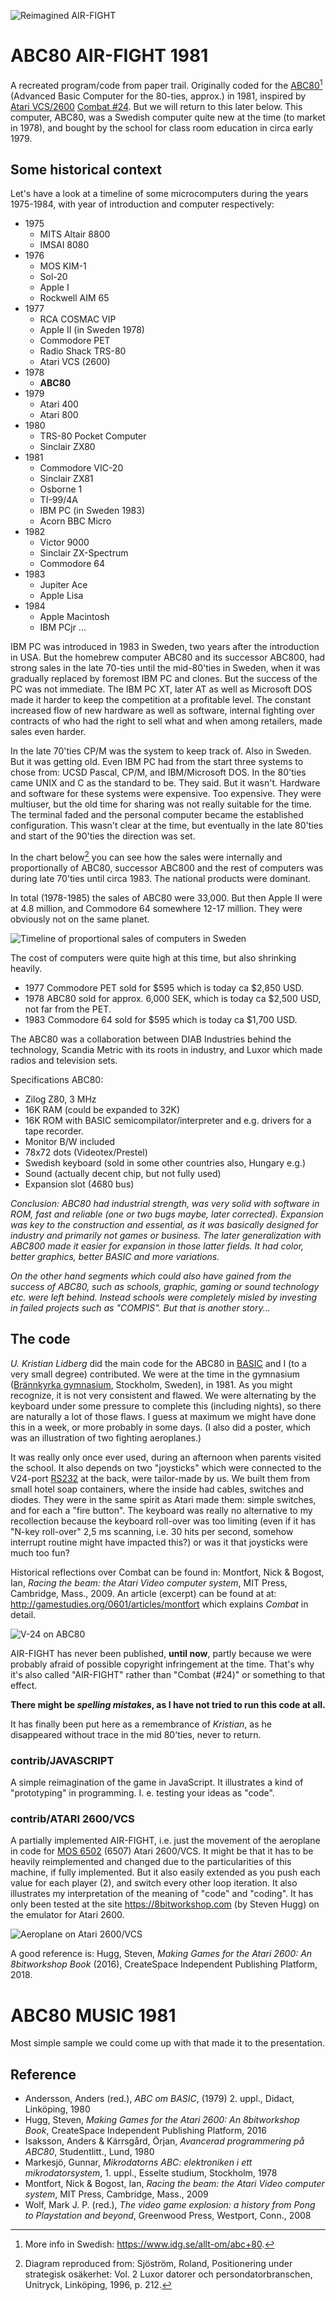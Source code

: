 ![Reimagined AIR-FIGHT](assets/images/reimagined-air-fight-javascript.gif)

# ABC80 AIR-FIGHT 1981
A recreated program/code from paper trail.
Originally coded for the [ABC80](https://en.wikipedia.org/wiki/ABC_80)[^1]
(Advanced Basic Computer for the 80-ties, approx.) in 1981,
inspired by [Atari VCS/2600](https://en.wikipedia.org/wiki/Atari_2600)
[Combat #24](https://en.wikipedia.org/wiki/Combat_(Atari_2600)).
But we will return to this later below.
This computer, ABC80, was a Swedish computer quite new at the time
(to market in 1978), and bought by the school for class room education
in circa early 1979.

[^1]: More info in Swedish: https://www.idg.se/allt-om/abc+80.

## Some historical context

Let's have a look at a timeline of some microcomputers during the years
1975-1984, with year of introduction and computer respectively:

- 1975
  - MITS Altair 8800
  - IMSAI 8080
- 1976
  - MOS KIM-1
  - Sol-20
  - Apple I
  - Rockwell AIM 65
- 1977
  - RCA COSMAC VIP
  - Apple II (in Sweden 1978)
  - Commodore PET
  - Radio Shack TRS-80
  - Atari VCS (2600)
- 1978
  - **ABC80**
- 1979
  - Atari 400
  - Atari 800
- 1980
  - TRS-80 Pocket Computer
  - Sinclair ZX80
- 1981
  - Commodore VIC-20
  - Sinclair ZX81
  - Osborne 1
  - TI-99/4A
  - IBM PC (in Sweden 1983)
  - Acorn BBC Micro
- 1982
  - Victor 9000
  - Sinclair ZX-Spectrum
  - Commodore 64
- 1983
  - Jupiter Ace
  - Apple Lisa
- 1984
  - Apple Macintosh
  - IBM PCjr
...

IBM PC was introduced in 1983 in Sweden, two years after the introduction in USA.
But the homebrew computer ABC80 and its successor ABC800, had strong sales in the
late 70-ties until the mid-80'ties in Sweden, when it was gradually replaced by
foremost IBM PC and clones. But the success of the PC was not immediate.
The IBM PC XT, later AT as well as Microsoft DOS made it harder to keep the
competition at a profitable level. The constant increased flow of new hardware
as well as software, internal fighting over contracts of who had the right to
sell what and when among retailers, made sales even harder.

In the late 70'ties CP/M was the system to keep track of. Also in Sweden.
But it was getting old. Even IBM PC had from the start three systems to chose from:
UCSD Pascal, CP/M, and IBM/Microsoft DOS. In the 80'ties came UNIX and C as the
standard to be. They said. But it wasn't. Hardware and software for these systems
were expensive. Too expensive. They were multiuser, but the old time for sharing was
not really suitable for the time. The terminal faded and the personal computer
became the established configuration. This wasn't clear at the time, but
eventually in the late 80'ties and start of the 90'ties the direction was set.

In the chart below[^2] you can see how the sales were internally and proportionally
of ABC80, successor ABC800 and the rest of computers was during late 70'ties
until circa 1983. The national products were dominant.

In total (1978-1985) the sales of ABC80 were 33,000. But then Apple II were
at 4.8 million, and Commodore 64 somewhere 12-17 million. They were obviously
not on the same planet.

![Timeline of proportional sales of computers in Sweden](assets/images/ABC80-timeline.png)

[^2]: Diagram reproduced from: Sjöström, Roland, Positionering under strategisk osäkerhet:
Vol. 2 Luxor datorer och persondatorbranschen, Unitryck, Linköping, 1996, p. 212.

The cost of computers were quite high at this time, but also shrinking heavily.
* 1977 Commodore PET sold for $595 which is today ca $2,850 USD.
* 1978 ABC80 sold for approx. 6,000 SEK, which is today ca $2,500 USD, not far from the PET.
* 1983 Commodore 64 sold for $595 which is today ca $1,700 USD.

The ABC80 was a collaboration between DIAB Industries behind the technology,
Scandia Metric with its roots in industry, and Luxor which made radios and
television sets.

Specifications ABC80:
* Zilog Z80, 3 MHz
* 16K RAM (could be expanded to 32K)
* 16K ROM with BASIC semicompilator/interpreter and e.g. drivers for a tape recorder.
* Monitor B/W included
* 78x72 dots (Videotex/Prestel)
* Swedish keyboard (sold in some other countries also, Hungary e.g.)
* Sound (actually decent chip, but not fully used)
* Expansion slot (4680 bus)

*Conclusion: ABC80 had industrial strength, was very solid with software in ROM,
fast and reliable (one or two bugs maybe, later corrected). Expansion was key to
the construction and essential, as it was basically designed for industry and primarily
not games or business. The later generalization with ABC800 made it easier for expansion
in those latter fields. It had color, better graphics, better BASIC and more variations.*

*On the other hand segments which could also have gained from the success
of ABC80, such as schools, graphic, gaming or sound technology etc. were left behind.
Instead schools were completely misled by investing in failed projects such as "COMPIS".
But that is another story...*


## The code

*U. Kristian Lidberg* did the main code for the ABC80 in [BASIC](https://en.wikipedia.org/wiki/BASIC)
and I (to a very small degree) contributed. We were at the time in
the gymnasium ([Brännkyrka gymnasium](https://sv.wikipedia.org/wiki/Br%C3%A4nnkyrka_gymnasium),
Stockholm, Sweden), in 1981. As you might recognize, it is not very
consistent and flawed. We were alternating by the keyboard under some pressure to complete
this (including nights), so there are naturally a lot of those flaws. I guess at maximum we
might have done this in a week, or more probably in some days. (I also did a poster, which
was an illustration of two fighting aeroplanes.)

It was really only once ever used, during an afternoon when parents visited the school.
It also depends on two "joysticks" which were connected to the V24-port
[RS232](https://en.wikipedia.org/wiki/RS-232)
at the back, were tailor-made by us.
We built them from small hotel soap containers, where the inside had cables, switches and diodes.
They were in the same spirit as Atari made them: simple switches, and for each a "fire button".
The keyboard was really no alternative to my recollection because the keyboard roll-over was too
limiting (even if it has "N-key roll-over" 2,5 ms scanning, i.e. 30 hits per second, somehow
interrupt routine might have impacted this?) or was it that joysticks were much too fun?

Historical reflections over Combat can be found in:
Montfort, Nick & Bogost, Ian, *Racing the beam: the Atari Video computer system*, MIT Press,
Cambridge, Mass., 2009. An article (excerpt) can be found at at: http://gamestudies.org/0601/articles/montfort
which explains *Combat* in detail.

![V-24 on ABC80](assets/images/v24-small.jpeg)

AIR-FIGHT has never been published, **until now**, partly because we were probably afraid of possible
copyright infringement at the time. That's why it's also called "AIR-FIGHT" rather than "Combat (#24)"
or something to that effect.

__There might be *spelling mistakes*, as I have not tried to run this code at all.__

It has finally been put here as a remembrance of *Kristian*, as he disappeared without trace in the
mid 80'ties, never to return.

### contrib/JAVASCRIPT
A simple reimagination of the game in JavaScript. It illustrates a kind of "prototyping" in programming.
I. e. testing your ideas as "code".

### contrib/ATARI 2600/VCS
A partially implemented AIR-FIGHT, i.e. just the movement of the aeroplane in code for
[MOS 6502](https://en.wikipedia.org/wiki/MOS_Technology_6502) (6507) Atari 2600/VCS.
It might be that it has to be heavily reimplemented and changed due to the
particularities of this machine, if fully implemented. But it also easily extended as you
push each value for each player (2), and switch every other loop iteration.
It also illustrates my interpretation of the meaning of "code" and "coding".
It has only been tested at the site https://8bitworkshop.com (by Steven Hugg) on the emulator
for Atari 2600.

![Aeroplane on Atari 2600/VCS](assets/images/partial-airfight-atari-vcs.gif)

A good reference is: Hugg, Steven, *Making Games for the Atari 2600: An 8bitworkshop Book* (2016),
CreateSpace Independent Publishing Platform, 2018.

# ABC80 MUSIC 1981
Most simple sample we could come up with that made it to the presentation.

## Reference

- Andersson, Anders (red.), *ABC om BASIC*, (1979) 2. uppl., Didact, Linköping, 1980
- Hugg, Steven, *Making Games for the Atari 2600: An 8bitworkshop Book*, CreateSpace Independent Publishing Platform, 2016
- Isaksson, Anders & Kärrsgård, Örjan, *Avancerad programmering på ABC80*, Studentlitt., Lund, 1980
- Markesjö, Gunnar, *Mikrodatorns ABC: elektroniken i ett mikrodatorsystem*, 1. uppl., Esselte studium, Stockholm, 1978
- Montfort, Nick & Bogost, Ian, *Racing the beam: the Atari Video computer system*, MIT Press, Cambridge, Mass., 2009
- Wolf, Mark J. P. (red.), *The video game explosion: a history from Pong to Playstation and beyond*, Greenwood Press, Westport, Conn., 2008
